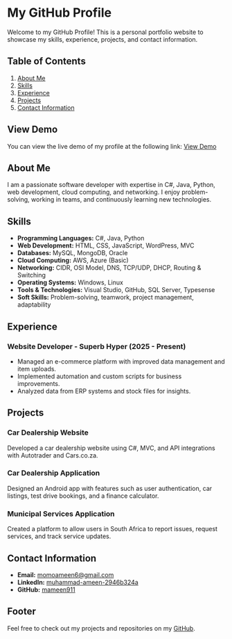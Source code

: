 # My GitHub Profile

Welcome to my GitHub Profile! This is a personal portfolio website to showcase my skills, experience, projects, and contact information.

## Table of Contents

1. [About Me](#about-me)
2. [Skills](#skills)
3. [Experience](#experience)
4. [Projects](#projects)
5. [Contact Information](#contact-information)

## View Demo

You can view the live demo of my profile at the following link:
[View Demo](https://mameen911.github.io)

## About Me

I am a passionate software developer with expertise in C#, Java, Python, web development, cloud computing, and networking. I enjoy problem-solving, working in teams, and continuously learning new technologies.

## Skills

- **Programming Languages:** C#, Java, Python
- **Web Development:** HTML, CSS, JavaScript, WordPress, MVC
- **Databases:** MySQL, MongoDB, Oracle
- **Cloud Computing:** AWS, Azure (Basic)
- **Networking:** CIDR, OSI Model, DNS, TCP/UDP, DHCP, Routing & Switching
- **Operating Systems:** Windows, Linux
- **Tools & Technologies:** Visual Studio, GitHub, SQL Server, Typesense
- **Soft Skills:** Problem-solving, teamwork, project management, adaptability

## Experience

### Website Developer - Superb Hyper (2025 - Present)
- Managed an e-commerce platform with improved data management and item uploads.
- Implemented automation and custom scripts for business improvements.
- Analyzed data from ERP systems and stock files for insights.


## Projects

### Car Dealership Website
Developed a car dealership website using C#, MVC, and API integrations with Autotrader and Cars.co.za.

### Car Dealership Application
Designed an Android app with features such as user authentication, car listings, test drive bookings, and a finance calculator.

### Municipal Services Application
Created a platform to allow users in South Africa to report issues, request services, and track service updates.

## Contact Information

- **Email:** [momoameen6@gmail.com](mailto:momoameen6@gmail.com)
- **LinkedIn:** [muhammad-ameen-2946b324a](https://linkedin.com/in/muhammad-ameen-2946b324a/)
- **GitHub:** [mameen911](https://github.com/mameen911)

## Footer

Feel free to check out my projects and repositories on my [GitHub](https://github.com/mameen911).
